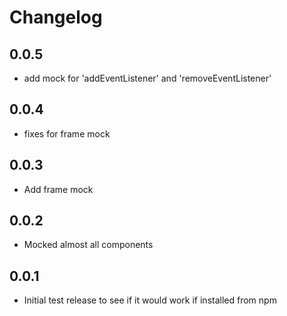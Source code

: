 # Changelog

## 0.0.5
- add mock for 'addEventListener' and 'removeEventListener'

## 0.0.4
- fixes for frame mock

## 0.0.3
- Add frame mock

## 0.0.2
- Mocked almost all components

## 0.0.1
- Initial test release to see if it would work if installed from npm